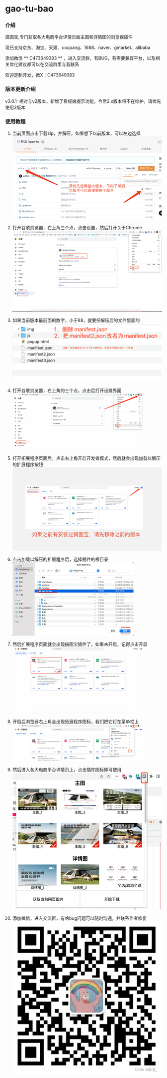 # gao-tu-bao

### 介绍
搞图宝,专门获取各大电商平台详情页面主图和详情图的浏览器插件

现已支持京东、淘宝、天猫、coupang、1688、naver、gmarket、alibaba

添加微信 ** C473649383 ** ，进入交流群，有BUG，有需要兼容平台，以及相关优化建议都可以在交流群里与我联系

欢迎定制开发，微X：C473649383


### 版本更新介绍
v3.0.1: 相对与v2版本，新增了看板娘提示功能，今后2.x版本将不在维护，请优先使用3版本

### 使用教程
1. 当前页面点击下载zip，并解压，如果想下以前版本，可以左边选择
![WX20221118-151204@2x.png](img/WX20221118-151204@2x.png)

2. 打开谷歌浏览器，右上角三个点，点击设置，然后打开关于Chrome
![img.png](img/img.png)

3. 如果当前版本最前面的数字，小于88，就要把解压后的文件里面的
![img_1.png](img/WX20221021-154028@2x.png)

4. 打开谷歌浏览器，右上角的三个点，点击后打开设置界面
![img_2.png](img/img_2.png)

5. 打开拓展程序页面后，点击右上角开启开发者模式，然后就会出现加载以解压的扩展程序按钮
![img_3.png](img/WX20221021-170936@2x.png)

6. 点击加载以解压的扩展程序后，选择插件的根目录
![img_4.png](img/img_4.png)

7. 然后扩展程序页面就会出现搞图宝插件了，如果未开启，记得点击开启
![img_5.png](img/img_5.png)

8. 开启后浏览器右上角会出现拓展程序图标，我们把它钉在菜单栏上
![img_6.png](img/img_6.png)

9. 然后进入各大电商平台详情页上，点击插件图标即可使用
![img_7.png](img/img_8.png)

10. 添加微信，进入交流群，有啥bug问题可以随时沟通，并联系作者修复
![img.png](img/wx.png)




